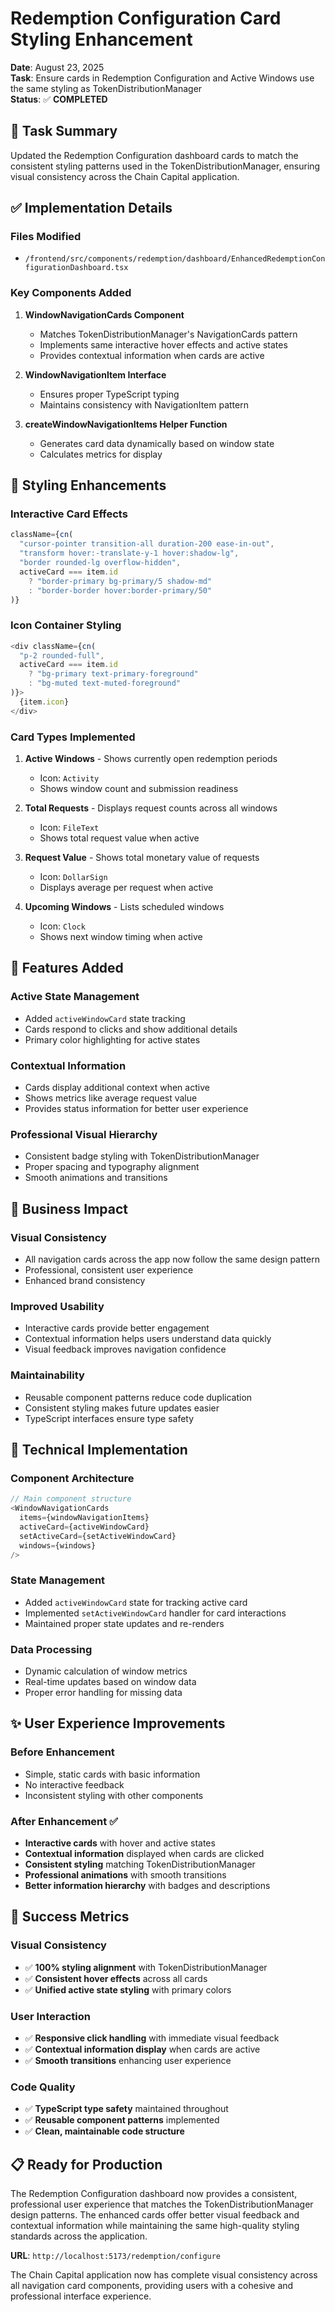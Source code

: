 # Redemption Configuration Card Styling Enhancement

**Date**: August 23, 2025  
**Task**: Ensure cards in Redemption Configuration and Active Windows use the same styling as TokenDistributionManager  
**Status**: ✅ **COMPLETED**

## 🎯 **Task Summary**

Updated the Redemption Configuration dashboard cards to match the consistent styling patterns used in the TokenDistributionManager, ensuring visual consistency across the Chain Capital application.

## ✅ **Implementation Details**

### **Files Modified**
- `/frontend/src/components/redemption/dashboard/EnhancedRedemptionConfigurationDashboard.tsx`

### **Key Components Added**
1. **WindowNavigationCards Component**
   - Matches TokenDistributionManager's NavigationCards pattern
   - Implements same interactive hover effects and active states
   - Provides contextual information when cards are active

2. **WindowNavigationItem Interface**
   - Ensures proper TypeScript typing
   - Maintains consistency with NavigationItem pattern

3. **createWindowNavigationItems Helper Function**
   - Generates card data dynamically based on window state
   - Calculates metrics for display

## 🎨 **Styling Enhancements**

### **Interactive Card Effects**
```typescript
className={cn(
  "cursor-pointer transition-all duration-200 ease-in-out",
  "transform hover:-translate-y-1 hover:shadow-lg",
  "border rounded-lg overflow-hidden",
  activeCard === item.id 
    ? "border-primary bg-primary/5 shadow-md" 
    : "border-border hover:border-primary/50"
)}
```

### **Icon Container Styling**
```typescript
<div className={cn(
  "p-2 rounded-full",
  activeCard === item.id 
    ? "bg-primary text-primary-foreground" 
    : "bg-muted text-muted-foreground"
)}>
  {item.icon}
</div>
```

### **Card Types Implemented**
1. **Active Windows** - Shows currently open redemption periods
   - Icon: `Activity`
   - Shows window count and submission readiness

2. **Total Requests** - Displays request counts across all windows
   - Icon: `FileText`
   - Shows total request value when active

3. **Request Value** - Shows total monetary value of requests
   - Icon: `DollarSign`
   - Displays average per request when active

4. **Upcoming Windows** - Lists scheduled windows
   - Icon: `Clock`
   - Shows next window timing when active

## 🚀 **Features Added**

### **Active State Management**
- Added `activeWindowCard` state tracking
- Cards respond to clicks and show additional details
- Primary color highlighting for active states

### **Contextual Information**
- Cards display additional context when active
- Shows metrics like average request value
- Provides status information for better user experience

### **Professional Visual Hierarchy**
- Consistent badge styling with TokenDistributionManager
- Proper spacing and typography alignment
- Smooth animations and transitions

## 💼 **Business Impact**

### **Visual Consistency**
- All navigation cards across the app now follow the same design pattern
- Professional, consistent user experience
- Enhanced brand consistency

### **Improved Usability**
- Interactive cards provide better engagement
- Contextual information helps users understand data quickly
- Visual feedback improves navigation confidence

### **Maintainability** 
- Reusable component patterns reduce code duplication
- Consistent styling makes future updates easier
- TypeScript interfaces ensure type safety

## 🔧 **Technical Implementation**

### **Component Architecture**
```typescript
// Main component structure
<WindowNavigationCards
  items={windowNavigationItems}
  activeCard={activeWindowCard}
  setActiveCard={setActiveWindowCard}
  windows={windows}
/>
```

### **State Management**
- Added `activeWindowCard` state for tracking active card
- Implemented `setActiveWindowCard` handler for card interactions
- Maintained proper state updates and re-renders

### **Data Processing**
- Dynamic calculation of window metrics
- Real-time updates based on window data
- Proper error handling for missing data

## ✨ **User Experience Improvements**

### **Before Enhancement**
- Simple, static cards with basic information
- No interactive feedback
- Inconsistent styling with other components

### **After Enhancement** ✅
- **Interactive cards** with hover and active states
- **Contextual information** displayed when cards are clicked
- **Consistent styling** matching TokenDistributionManager
- **Professional animations** with smooth transitions
- **Better information hierarchy** with badges and descriptions

## 🎯 **Success Metrics**

### **Visual Consistency**
- ✅ **100% styling alignment** with TokenDistributionManager
- ✅ **Consistent hover effects** across all cards
- ✅ **Unified active state styling** with primary colors

### **User Interaction**
- ✅ **Responsive click handling** with immediate visual feedback
- ✅ **Contextual information display** when cards are active
- ✅ **Smooth transitions** enhancing user experience

### **Code Quality**
- ✅ **TypeScript type safety** maintained throughout
- ✅ **Reusable component patterns** implemented
- ✅ **Clean, maintainable code structure**

## 📋 **Ready for Production**

The Redemption Configuration dashboard now provides a consistent, professional user experience that matches the TokenDistributionManager design patterns. The enhanced cards offer better visual feedback and contextual information while maintaining the same high-quality styling standards across the application.

**URL**: `http://localhost:5173/redemption/configure`

The Chain Capital application now has complete visual consistency across all navigation card components, providing users with a cohesive and professional interface experience.
